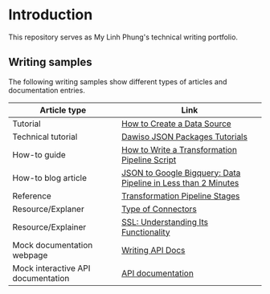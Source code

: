 # Introduction

This repository serves as My Linh Phung's technical writing portfolio.

## Writing samples

The following writing samples show different types of articles and documentation entries.

| Article type | Link |
|---|---|
| Tutorial | [How to Create a Data Source](tutorial-data-source.md) |
| Technical tutorial | <a href="https://help.dawiso.com/data-governance/space/3/Dawiso-Documentation/app/9/Developer-Documentation/object/1017/Tutorials?sidebarViewType=hierarchy" target="_blank">Dawiso JSON Packages Tutorials</a> |
| How-to guide | [How to Write a Transformation Pipeline Script](how-to-transformation-pipeline.md)|
| How-to blog article | [JSON to Google Bigquery: Data Pipeline in Less than 2 Minutes](blog-json-to-gbq.md)|
| Reference |[Transformation Pipeline Stages](reference.md) |
| Resource/Explaner | [Type of Connectors](resource-connector-types.md)|
| Resource/Explainer| [SSL: Understanding Its Functionality](resource-ssl.md)|
| Mock documentation webpage | [Writing API Docs](https://codepen.io/myli_pb/pen/vYMGGxP) |
| Mock interactive API documentation | [API documentation](https://codepen.io/myli_pb/pen/rNbEVKP)|
